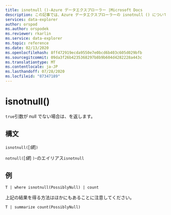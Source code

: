 ```yaml
---
title: isnotnull ()-Azure データエクスプローラー |Microsoft Docs
description: この記事では、Azure データエクスプローラーの isnotnull () について説明します。
services: data-explorer
author: orspod
ms.author: orspodek
ms.reviewer: rkarlin
ms.service: data-explorer
ms.topic: reference
ms.date: 02/13/2020
ms.openlocfilehash: 8ff472919ecda9550e7e0bcd6b403c605d029bfb
ms.sourcegitcommit: 09da3f26b4235368297b8b9b604d4282228a443c
ms.translationtype: MT
ms.contentlocale: ja-JP
ms.lasthandoff: 07/28/2020
ms.locfileid: "87347189"
---
```

# <a name="isnotnull"></a>isnotnull()

`true`引数が null でない場合は、を返します。

## <a name="syntax"></a>構文

`isnotnull(`[*値*]`)`

`notnull(`[*値*] `)`-のエイリアス`isnotnull`

## <a name="example"></a>例

```kusto
T | where isnotnull(PossiblyNull) | count
```

上記の結果を得る方法はほかにもあることに注意してください。

```kusto
T | summarize count(PossiblyNull)
```